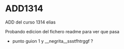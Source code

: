 ADD1314
=======

ADD del curso 1314 elias


Probando edicion del fichero readme para ver que pasa
* punto guion 1 y __negrita__ssstfhtrggf ?

